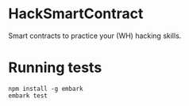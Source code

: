 # HackSmartContract
Smart contracts to practice your (WH) hacking skills.


# Running tests

    npm install -g embark
    embark test
